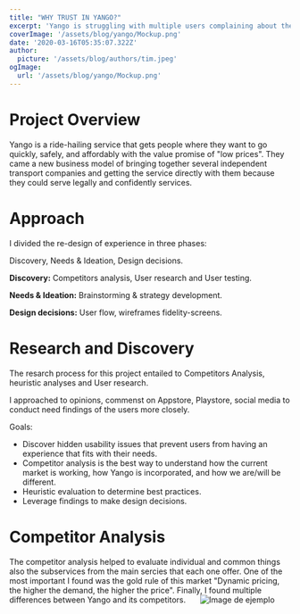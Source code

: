 ```yaml
---
title: "WHY TRUST IN YANGO?"
excerpt: 'Yango is struggling with multiple users complaining about the performance of the Yango App. This case study will focus on analyzing what is going on with the app.'
coverImage: '/assets/blog/yango/Mockup.png'
date: '2020-03-16T05:35:07.322Z'
author:
  picture: '/assets/blog/authors/tim.jpeg'
ogImage:
  url: '/assets/blog/yango/Mockup.png'
---
```


# **Project Overview**

Yango is a ride-hailing service that gets people where they want to go quickly, safely, and affordably with the value promise of "low prices". They came a new business model of bringing together several independent transport companies and getting the service directly with them because they could serve legally and confidently services.

# **Approach**

I divided the re-design of experience in three phases:

Discovery, Needs & Ideation, Design decisions. 

**Discovery:** Competitors analysis, User research and User testing.

**Needs & Ideation:** Brainstorming & strategy development.

**Design decisions:** User flow, wireframes fidelity-screens.

# **Research and Discovery**

The resarch process for this project entailed to Competitors Analysis, heuristic analyses and User research.

I approached to opinions, commenst on Appstore, Playstore, social media to conduct need findings of the users more closely.

Goals:

- ⁠Discover hidden usability issues that prevent users from having an experience that fits with their needs. 
- ⁠Competitor analysis is the best way to understand how the current market is working, how Yango is incorporated, and how we are/will be different.
- ⁠Heuristic evaluation to determine best practices.
- ⁠Leverage findings to make design decisions.

# **Competitor Analysis**

The competitor analysis helped to evaluate individual and common things also the subservices from the main sercies that each one offer. One of the most important I found was the gold rule of this market "Dynamic pricing, the higher the demand, the higher the price". Finally, I found multiple differences between Yango and its competitors.
&ensp;
&ensp;
![Image de ejemplo](/assets/blog/yango/map.png)
&ensp;
&ensp;